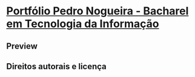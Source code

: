 # [Portfólio Pedro Nogueira - Bacharel em Tecnologia da Informação](http://pdnog.github.io/)

## Preview

## Direitos autorais e licença


